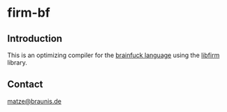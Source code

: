 firm-bf
=======

Introduction
------------

This is an optimizing compiler for the
[brainfuck language](http://de.wikipedia.org/wiki/Brainfuck)
using the [libfirm](http://www.libfirm.org) library.

Contact
-------

<matze@braunis.de>
